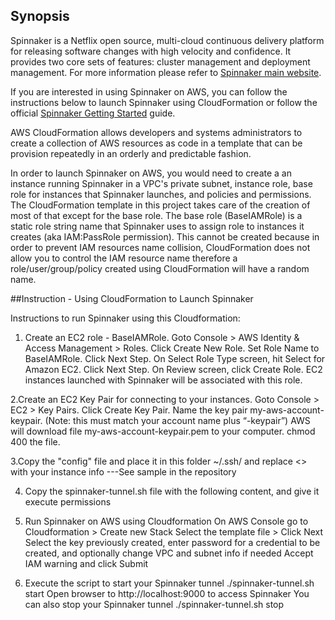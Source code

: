 ## Synopsis
Spinnaker is a Netflix open source, multi-cloud continuous delivery platform for releasing software changes with high velocity and confidence. It provides two core sets of features: cluster management and deployment management. For more information please refer to [Spinnaker main website](http://spinnaker.io/).

If you are interested in using Spinnaker on AWS, you can follow the instructions below to launch Spinnaker using CloudFormation or follow the official [Spinnaker Getting Started](http://spinnaker.io/) guide. 

AWS CloudFormation allows developers and systems administrators to create a collection of AWS resources as code in a template that can be provision repeatedly in an orderly and predictable fashion. 

In order to launch Spinnaker on AWS, you would need to create a an instance running Spinnaker in a VPC's private subnet, instance role, base role for instances that Spinnaker launches, and policies and permissions. The CloudFormation template in this project takes care of the creation of most of that except for the base role. The base role (BaseIAMRole) is a static role string name that Spinnaker uses to assign role to instances it creates (aka IAM:PassRole permission). This cannot be created because in order to prevent IAM resources name collision, CloudFormation does not allow you to control the IAM resource name therefore a role/user/group/policy created using CloudFormation will have a random name.

##Instruction - Using CloudFormation to Launch Spinnaker

Instructions to run Spinnaker using this Cloudformation:

1. Create an EC2 role - BaseIAMRole.
  Goto Console > AWS Identity & Access Management > Roles.
  Click Create New Role.
  Set Role Name to BaseIAMRole. Click Next Step.
  On Select Role Type screen, hit Select for Amazon EC2.
  Click Next Step.
  On Review screen, click Create Role.
  EC2 instances launched with Spinnaker will be associated with this role.
  
2.Create an EC2 Key Pair for connecting to your instances.
  Goto Console > EC2 > Key Pairs.
  Click Create Key Pair.
  Name the key pair my-aws-account-keypair. (Note: this must match your account name plus “-keypair”)
  AWS will download file my-aws-account-keypair.pem to your computer. chmod 400 the file.
  
3.Copy the "config" file and place it in this folder ~/.ssh/ and replace <> with your instance info ---See sample in the repository
   
4. Copy the spinnaker-tunnel.sh file with the following content, and give it execute permissions

5. Run Spinnaker on AWS using Cloudformation
   On AWS Console go to Cloudformation > Create new Stack
   Select the template file > Click Next
   Select the key previously created, enter password for a credential to be created, and optionally change VPC and subnet info if needed
   Accept IAM warning and click Submit
   
6. Execute the script to start your Spinnaker tunnel
    ./spinnaker-tunnel.sh start
    Open browser to http://localhost:9000 to access Spinnaker
  You can also stop your Spinnaker tunnel
    ./spinnaker-tunnel.sh stop
    
